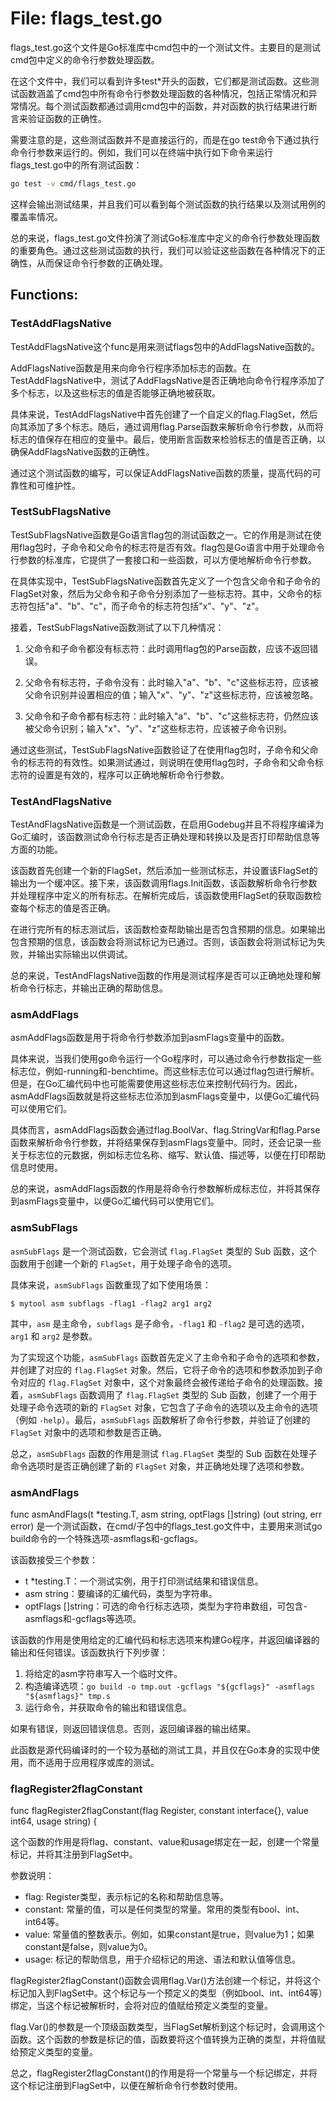 # File: flags_test.go

flags_test.go这个文件是Go标准库中cmd包中的一个测试文件。主要目的是测试cmd包中定义的命令行参数处理函数。

在这个文件中，我们可以看到许多test*开头的函数，它们都是测试函数。这些测试函数涵盖了cmd包中所有命令行参数处理函数的各种情况，包括正常情况和异常情况。每个测试函数都通过调用cmd包中的函数，并对函数的执行结果进行断言来验证函数的正确性。

需要注意的是，这些测试函数并不是直接运行的，而是在go test命令下通过执行命令行参数来运行的。例如，我们可以在终端中执行如下命令来运行flags_test.go中的所有测试函数：

```bash
go test -v cmd/flags_test.go
```

这样会输出测试结果，并且我们可以看到每个测试函数的执行结果以及测试用例的覆盖率情况。

总的来说，flags_test.go文件扮演了测试Go标准库中定义的命令行参数处理函数的重要角色。通过这些测试函数的执行，我们可以验证这些函数在各种情况下的正确性，从而保证命令行参数的正确处理。

## Functions:

### TestAddFlagsNative

TestAddFlagsNative这个func是用来测试flags包中的AddFlagsNative函数的。

AddFlagsNative函数是用来向命令行程序添加标志的函数。在TestAddFlagsNative中，测试了AddFlagsNative是否正确地向命令行程序添加了多个标志，以及这些标志的值是否能够正确地被获取。

具体来说，TestAddFlagsNative中首先创建了一个自定义的flag.FlagSet，然后向其添加了多个标志。随后，通过调用flag.Parse函数来解析命令行参数，从而将标志的值保存在相应的变量中。最后，使用断言函数来检验标志的值是否正确，以确保AddFlagsNative函数的正确性。

通过这个测试函数的编写，可以保证AddFlagsNative函数的质量，提高代码的可靠性和可维护性。



### TestSubFlagsNative

TestSubFlagsNative函数是Go语言flag包的测试函数之一。它的作用是测试在使用flag包时，子命令和父命令的标志符是否有效。flag包是Go语言中用于处理命令行参数的标准库，它提供了一套接口和一些函数，可以方便地解析命令行参数。

在具体实现中，TestSubFlagsNative函数首先定义了一个包含父命令和子命令的FlagSet对象，然后为父命令和子命令分别添加了一些标志符。其中，父命令的标志符包括"a"、"b"、"c"，而子命令的标志符包括"x"、"y"、"z"。

接着，TestSubFlagsNative函数测试了以下几种情况：

1. 父命令和子命令都没有标志符：此时调用flag包的Parse函数，应该不返回错误。

2. 父命令有标志符，子命令没有：此时输入"a"、"b"、"c"这些标志符，应该被父命令识别并设置相应的值；输入"x"、"y"、"z"这些标志符，应该被忽略。

3. 父命令和子命令都有标志符：此时输入"a"、"b"、"c"这些标志符，仍然应该被父命令识别；输入"x"、"y"、"z"这些标志符，应该被子命令识别。

通过这些测试，TestSubFlagsNative函数验证了在使用flag包时，子命令和父命令的标志符的有效性。如果测试通过，则说明在使用flag包时，子命令和父命令标志符的设置是有效的，程序可以正确地解析命令行参数。



### TestAndFlagsNative

TestAndFlagsNative函数是一个测试函数，在启用Godebug并且不将程序编译为Go汇编时，该函数测试命令行标志是否正确处理和转换以及是否打印帮助信息等方面的功能。

该函数首先创建一个新的FlagSet，然后添加一些测试标志，并设置该FlagSet的输出为一个缓冲区。接下来，该函数调用flags.Init函数，该函数解析命令行参数并处理程序中定义的所有标志。在解析完成后，该函数使用FlagSet的获取函数检查每个标志的值是否正确。

在进行完所有的标志测试后，该函数检查帮助输出是否包含预期的信息。如果输出包含预期的信息，该函数会将测试标记为已通过。否则，该函数会将测试标记为失败，并输出实际输出以供调试。

总的来说，TestAndFlagsNative函数的作用是测试程序是否可以正确地处理和解析命令行标志，并输出正确的帮助信息。



### asmAddFlags

asmAddFlags函数是用于将命令行参数添加到asmFlags变量中的函数。

具体来说，当我们使用go命令运行一个Go程序时，可以通过命令行参数指定一些标志位，例如-running和-benchtime。而这些标志位可以通过flag包进行解析。但是，在Go汇编代码中也可能需要使用这些标志位来控制代码行为。因此，asmAddFlags函数就是将这些标志位添加到asmFlags变量中，以便Go汇编代码可以使用它们。

具体而言，asmAddFlags函数会通过flag.BoolVar、flag.StringVar和flag.Parse函数来解析命令行参数，并将结果保存到asmFlags变量中。同时，还会记录一些关于标志位的元数据，例如标志位名称、缩写、默认值、描述等，以便在打印帮助信息时使用。

总的来说，asmAddFlags函数的作用是将命令行参数解析成标志位，并将其保存到asmFlags变量中，以便Go汇编代码可以使用它们。



### asmSubFlags

`asmSubFlags` 是一个测试函数，它会测试 `flag.FlagSet` 类型的 Sub 函数，这个函数用于创建一个新的 `FlagSet`，用于处理子命令的选项。

具体来说，`asmSubFlags` 函数重现了如下使用场景：
```
$ mytool asm subflags -flag1 -flag2 arg1 arg2
```
其中，`asm` 是主命令，`subflags` 是子命令，`-flag1` 和 `-flag2` 是可选的选项，`arg1` 和 `arg2` 是参数。

为了实现这个功能，`asmSubFlags` 函数首先定义了主命令和子命令的选项和参数，并创建了对应的 `flag.FlagSet` 对象。然后，它将子命令的选项和参数添加到子命令对应的 `flag.FlagSet` 对象中，这个对象最终会被传递给子命令的处理函数。接着，`asmSubFlags` 函数调用了 `flag.FlagSet` 类型的 Sub 函数，创建了一个用于处理子命令选项的新的 `FlagSet` 对象，它包含了子命令的选项以及主命令的选项（例如 `-help`）。最后，`asmSubFlags` 函数解析了命令行参数，并验证了创建的 `FlagSet` 对象中的选项和参数是否正确。

总之，`asmSubFlags` 函数的作用是测试 `flag.FlagSet` 类型的 Sub 函数在处理子命令选项时是否正确创建了新的 `FlagSet` 对象，并正确地处理了选项和参数。



### asmAndFlags

func asmAndFlags(t *testing.T, asm string, optFlags []string) (out string, err error) 是一个测试函数，在cmd/子包中的flags_test.go文件中，主要用来测试go build命令的一个特殊选项-asmflags和-gcflags。

该函数接受三个参数：

- t *testing.T：一个测试实例，用于打印测试结果和错误信息。
- asm string：要编译的汇编代码，类型为字符串。
- optFlags []string：可选的命令行标志选项，类型为字符串数组，可包含-asmflags和-gcflags等选项。

该函数的作用是使用给定的汇编代码和标志选项来构建Go程序，并返回编译器的输出和任何错误。该函数执行下列步骤：

1. 将给定的asm字符串写入一个临时文件。
2. 构造编译选项：`go build -o tmp.out -gcflags "${gcflags}" -asmflags "${asmflags}" tmp.s`
3. 运行命令，并获取命令的输出和错误信息。

如果有错误，则返回错误信息。否则，返回编译器的输出结果。

此函数是源代码编译时的一个较为基础的测试工具，并且仅在Go本身的实现中使用，而不适用于应用程序或库的测试。



### flagRegister2flagConstant

func flagRegister2flagConstant(flag Register, constant interface{}, value int64, usage string) {

这个函数的作用是将flag、constant、value和usage绑定在一起，创建一个常量标记，并将其注册到FlagSet中。

参数说明：

- flag: Register类型，表示标记的名称和帮助信息等。
- constant: 常量的值，可以是任何类型的常量。常用的类型有bool、int、int64等。
- value: 常量值的整数表示。例如，如果constant是true，则value为1；如果constant是false，则value为0。
- usage: 标记的帮助信息，用于介绍标记的用途、语法和默认值等信息。

flagRegister2flagConstant()函数会调用flag.Var()方法创建一个标记，并将这个标记加入到FlagSet中。这个标记与一个预定义的类型（例如bool、int、int64等）绑定，当这个标记被解析时，会将对应的值赋给预定义类型的变量。

flag.Var()的参数是一个顶级函数类型，当FlagSet解析到这个标记时，会调用这个函数。这个函数的参数是标记的值，函数要将这个值转换为正确的类型，并将值赋给预定义类型的变量。

总之，flagRegister2flagConstant()的作用是将一个常量与一个标记绑定，并将这个标记注册到FlagSet中，以便在解析命令行参数时使用。



